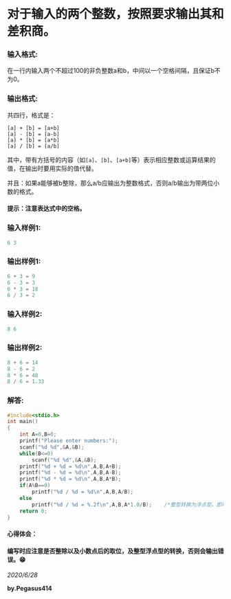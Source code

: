 # 对于输入的两个整数，按照要求输出其和差积商。
### 输入格式:
在一行内输入两个不超过100的非负整数a和b，中间以一个空格间隔，且保证b不为0。
### 输出格式:
共四行，格式是：
```
[a] + [b] = [a+b]
[a] - [b] = [a-b]
[a] * [b] = [a*b]
[a] / [b] = [a/b]
```
其中，带有方括号的内容（如`[a]`、`[b]`、`[a+b]`等）表示相应整数或运算结果的值，在输出时要用实际的值代替。

并且：如果a能够被b整除，那么a/b应输出为整数格式，否则a/b输出为带两位小数的格式。

#### 提示：注意表达式中的空格。
### 输入样例1:
```C
6 3
```
### 输出样例1:
```C
6 + 3 = 9
6 - 3 = 3
6 * 3 = 18
6 / 3 = 2
```
### 输入样例2:
```C
8 6
```
### 输出样例2:
```C
8 + 6 = 14
8 - 6 = 2
8 * 6 = 48
8 / 6 = 1.33
```
### 解答:
```C
#include<stdio.h>
int main()
{
    int A=0,B=0;
    printf("Please enter numbers:");
    scanf("%d %d",&A,&B);
    while(B<=0)
        scanf("%d %d",&A,&B);
    printf("%d + %d = %d\n",A,B,A+B);
    printf("%d - %d = %d\n",A,B,A-B);
    printf("%d * %d = %d\n",A,B,A*B);
    if(A%B==0)
        printf("%d / %d = %d\n",A,B,A/B);
    else
        printf("%d / %d = %.2f\n",A,B,A*1.0/B);    /*整型转换为浮点型，即可取小数点后两位*/
    return 0;
}
```
#### 心得体会：
#### 编写时应注意是否整除以及小数点后的取位，及整型浮点型的转换，否则会输出错误。:grin:
*2020/6/28*

**by.Pegasus414**
